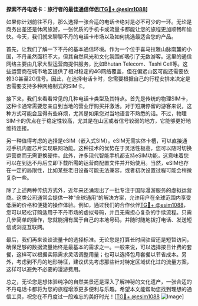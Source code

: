 **探索不丹电话卡：旅行者的最佳通信伴侣[[TG💪+ @esim1088](https://t.me/s/esim1088)]**

如果你计划前往不丹，那么选择一张合适的电话卡绝对是必不可少的一环。无论是商务出差还是休闲旅游，一张优质的手机卡或流量卡都能让您的旅程更加顺畅和愉快。今天，我们就来聊聊不丹的电话卡市场以及如何挑选最适合您的产品。

首先，让我们了解一下不丹的基本通信环境。作为一个位于喜马拉雅山脉南麓的小国，不丹虽然面积不大，但其自然风光和文化氛围却吸引了无数游客。这里的通信网络主要由几家大型运营商提供服务，比如Bhutan Telecom、Tashi Cell等。这些运营商在城市地区提供了相对稳定的4G网络覆盖，但在偏远山区可能还需要依赖3G甚至2G信号。因此，在选择电话卡时，您需要根据自己的行程安排来决定是否需要支持多种网络制式的SIM卡。

接下来，我们来看看常见的几种电话卡类型及其特点。首先是传统的物理SIM卡，这种卡通常需要您亲自到当地的营业厅购买并激活。对于短期停留的游客来说，这种方式可能会显得有些麻烦，尤其是如果您对当地语言不熟悉的话。不过，物理SIM卡的优点在于稳定性较高，尤其是在山区或者信号较弱的地方，它能够更好地维持连接。

另一种值得考虑的选择是eSIM（嵌入式SIM）。eSIM无需实体卡槽，可以直接通过手机内置芯片实现联网功能。这种技术的优势在于灵活性极高，您可以随时切换运营商而无需更换硬件。此外，许多现代智能手机都支持eSIM功能，这意味着您可以在到达不丹后立即下载所需的运营商配置文件并开始使用。当然，eSIM也存在一定的局限性，比如某些老旧设备可能无法兼容，或者初次设置过程可能会稍微复杂一些。

除了上述两种传统方式外，近年来还涌现出了一批专注于国际漫游服务的虚拟运营商。这类公司通常会提供一种“全球通用”的解决方案，允许用户在全球范围内享受低廉的价格和便捷的操作体验。例如，通过我们的合作伙伴[TG💪+ @esim1088](https://t.me/s/esim1088)，您可以轻松订购适用于不丹市场的虚拟号码，并且无需担心复杂的手续流程。只需几步简单的操作，您就能拥有属于自己的本地号码，并随时随地拨打电话、发送短信或浏览互联网。

最后，我们再来谈谈流量卡的选择标准。无论您是打算长时间驻留还是短暂访问，确保足够的数据流量始终是最基本的需求之一。一般来说，可以选择按日计费的套餐，这样可以根据实际需求灵活调整用量；也可以选择包月套餐以节省成本。另外，考虑到不丹的地形特征，建议优先考虑那些针对特定区域优化过的流量方案，这样可以避免不必要的漫游费用。

总之，无论您是想体验纯净的自然美景还是深入了解神秘的文化遗产，一张合适的不丹电话卡都将为您的旅程增添更多便利与乐趣。希望本文能帮助您找到理想的通信工具，祝您在不丹度过一段难忘的美好时光！[[TG💪+ @esim1088](https://t.me/s/esim1088) ![Image](https://i.postimg.cc/4NQfJmqS/Snipaste-2025-05-13-00-14-12.png)]